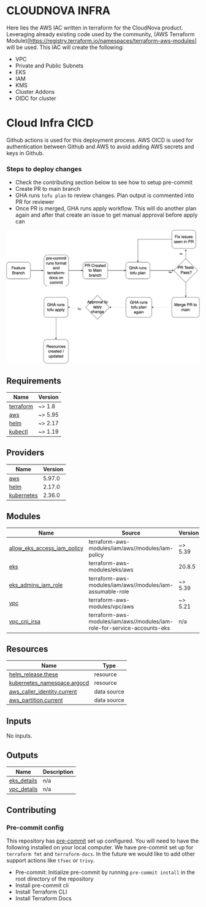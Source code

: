 # CLOUDNOVA INFRA

Here lies the AWS IAC written in terraform for the CloudNova product. Leveraging already existing code used by the community, (AWS Terraform Module)[https://registry.terraform.io/namespaces/terraform-aws-modules] will be used. This IAC will create the following:

- VPC
- Private and Public Subnets
- EKS
- IAM
- KMS
- Cluster Addons
- OIDC for cluster

# Cloud Infra CICD
Github actions is used for this deployment process. AWS OICD is used for authentication between Github and AWS to avoid adding AWS secrets and keys in Github.

### Steps to deploy changes
- Check the contributing section below to see how to setup pre-commit
- Create PR to main branch
- GHA runs `tofu plan` to review changes. Plan output is commented into PR for reviewer
- Once PR is merged, GHA runs apply workflow. This will do another plan again and after that create an issue to get manual approval before apply can


![alt text](docs/infra-cicd.png "Infra CICD")


<!-- BEGIN_TF_DOCS -->
## Requirements

| Name | Version |
|------|---------|
| <a name="requirement_terraform"></a> [terraform](#requirement\_terraform) | ~> 1.8 |
| <a name="requirement_aws"></a> [aws](#requirement\_aws) | ~> 5.95 |
| <a name="requirement_helm"></a> [helm](#requirement\_helm) | ~> 2.17 |
| <a name="requirement_kubectl"></a> [kubectl](#requirement\_kubectl) | ~> 1.19 |

## Providers

| Name | Version |
|------|---------|
| <a name="provider_aws"></a> [aws](#provider\_aws) | 5.97.0 |
| <a name="provider_helm"></a> [helm](#provider\_helm) | 2.17.0 |
| <a name="provider_kubernetes"></a> [kubernetes](#provider\_kubernetes) | 2.36.0 |

## Modules

| Name | Source | Version |
|------|--------|---------|
| <a name="module_allow_eks_access_iam_policy"></a> [allow\_eks\_access\_iam\_policy](#module\_allow\_eks\_access\_iam\_policy) | terraform-aws-modules/iam/aws//modules/iam-policy | ~> 5.39 |
| <a name="module_eks"></a> [eks](#module\_eks) | terraform-aws-modules/eks/aws | 20.8.5 |
| <a name="module_eks_admins_iam_role"></a> [eks\_admins\_iam\_role](#module\_eks\_admins\_iam\_role) | terraform-aws-modules/iam/aws//modules/iam-assumable-role | ~> 5.39 |
| <a name="module_vpc"></a> [vpc](#module\_vpc) | terraform-aws-modules/vpc/aws | ~> 5.21 |
| <a name="module_vpc_cni_irsa"></a> [vpc\_cni\_irsa](#module\_vpc\_cni\_irsa) | terraform-aws-modules/iam/aws//modules/iam-role-for-service-accounts-eks | n/a |

## Resources

| Name | Type |
|------|------|
| [helm_release.these](https://registry.terraform.io/providers/hashicorp/helm/latest/docs/resources/release) | resource |
| [kubernetes_namespace.argocd](https://registry.terraform.io/providers/hashicorp/kubernetes/latest/docs/resources/namespace) | resource |
| [aws_caller_identity.current](https://registry.terraform.io/providers/hashicorp/aws/latest/docs/data-sources/caller_identity) | data source |
| [aws_partition.current](https://registry.terraform.io/providers/hashicorp/aws/latest/docs/data-sources/partition) | data source |

## Inputs

No inputs.

## Outputs

| Name | Description |
|------|-------------|
| <a name="output_eks_details"></a> [eks\_details](#output\_eks\_details) | n/a |
| <a name="output_vpc_details"></a> [vpc\_details](#output\_vpc\_details) | n/a |
<!-- END_TF_DOCS -->

## Contributing

### Pre-commit config

This repository has [pre-commit](https://github.com/antonbabenko/pre-commit-terraform) set up configured. You will need to have the following installed on your local computer. We have pre-commit set up for `terraform fmt` and `terraform-docs`. In the future we would like to add other support actions like `tfsec` or `trivy`.

- Pre-commit: Initialize pre-commit by running `pre-commit install` in the root directory of the repository
- Install pre-commit cli
- Install Terraform CLI
- Install Terraform Docs
